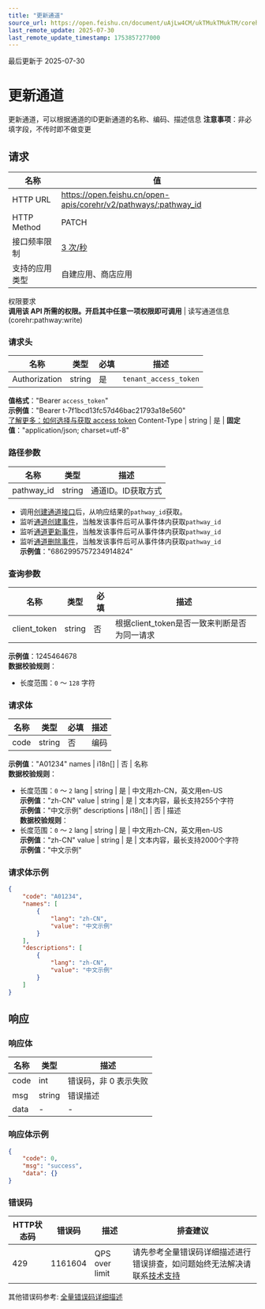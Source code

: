 ```yaml
---
title: "更新通道"
source_url: https://open.feishu.cn/document/uAjLw4CM/ukTMukTMukTM/corehr-v2/pathway/patch
last_remote_update: 2025-07-30
last_remote_update_timestamp: 1753857277000
---
```

最后更新于 2025-07-30

# 更新通道

更新通道，可以根据通道的ID更新通道的名称、编码、描述信息
**注意事项**：非必填字段，不传时即不做变更

## 请求
名称 | 值
---|---
HTTP URL | https://open.feishu.cn/open-apis/corehr/v2/pathways/:pathway_id
HTTP Method | PATCH
接口频率限制 | [3 次/秒](https://open.feishu.cn/document/ukTMukTMukTM/uUzN04SN3QjL1cDN)
支持的应用类型 | 自建应用、商店应用
权限要求  
            **调用该 API 所需的权限。开启其中任意一项权限即可调用** | 读写通道信息(corehr:pathway:write)

### 请求头

名称 | 类型 | 必填 | 描述
--- | --- | --- | ---
Authorization | string | 是 | `tenant_access_token`  
**值格式**："Bearer `access_token`"  
**示例值**："Bearer t-7f1bcd13fc57d46bac21793a18e560"  
[了解更多：如何选择与获取 access token](https://open.feishu.cn/document/uAjLw4CM/ugTN1YjL4UTN24CO1UjN/trouble-shooting/how-to-choose-which-type-of-token-to-use)
Content-Type | string | 是 | **固定值**："application/json; charset=utf-8"

### 路径参数

名称 | 类型 | 描述
--- | --- | ---
pathway_id | string | 通道ID。ID获取方式  
- 调用[创建通道接口](/document-mod/index?fullPath=%2FuAjLw4CM%2FukTMukTMukTM%2Fcorehr-v2%2Fpathway%2Fcreate)后，从响应结果的`pathway_id`获取。  
- 监听[通道创建事件](/document-mod/index?fullPath=/uAjLw4CM/ukTMukTMukTM/corehr-v2/pathway/events/created)，当触发该事件后可从事件体内获取`pathway_id`  
- 监听[通道更新事件](/document-mod/index?fullPath=/uAjLw4CM/ukTMukTMukTM/corehr-v2/pathway/events/updated)，当触发该事件后可从事件体内获取`pathway_id`  
- 监听[通道删除事件](/document-mod/index?fullPath=%2FuAjLw4CM%2FukTMukTMukTM%2Fcorehr-v2%2Fpathway%2Fevents%2Fdeleted)，当触发该事件后可从事件体内获取`pathway_id`  
**示例值**："6862995757234914824"

### 查询参数

名称 | 类型 | 必填 | 描述
--- | --- | --- | ---
client_token | string | 否 | 根据client_token是否一致来判断是否为同一请求  
**示例值**：1245464678  
**数据校验规则**：  
- 长度范围：`0` ～ `128` 字符

### 请求体

名称 | 类型 | 必填 | 描述
--- | --- | --- | ---
code | string | 否 | 编码  
**示例值**："A01234"
names | i18n\[\] | 否 | 名称  
**数据校验规则**：  
- 长度范围：`0` ～ `2`
lang | string | 是 | 中文用zh-CN，英文用en-US  
**示例值**："zh-CN"
value | string | 是 | 文本内容，最长支持255个字符  
**示例值**："中文示例"
descriptions | i18n\[\] | 否 | 描述  
**数据校验规则**：  
- 长度范围：`0` ～ `2`
lang | string | 是 | 中文用zh-CN，英文用en-US  
**示例值**："zh-CN"
value | string | 是 | 文本内容，最长支持2000个字符  
**示例值**："中文示例"

### 请求体示例
```json
{
    "code": "A01234",
    "names": [
        {
            "lang": "zh-CN",
            "value": "中文示例"
        }
    ],
    "descriptions": [
        {
            "lang": "zh-CN",
            "value": "中文示例"
        }
    ]
}
```

## 响应

### 响应体

名称 | 类型 | 描述
--- | --- | ---
code | int | 错误码，非 0 表示失败
msg | string | 错误描述
data | \- | \-

### 响应体示例
```json
{
    "code": 0,
    "msg": "success",
    "data": {}
}
```

### 错误码

HTTP状态码 | 错误码 | 描述 | 排查建议
--- | --- | --- | ---
429 | 1161604 | QPS over limit | 请先参考全量错误码详细描述进行错误排查，如问题始终无法解决请联系[技术支持](https://applink.feishu.cn/TLJpeNdW)

其他错误码参考: [全量错误码详细描述](/document-mod/index?fullPath=%2FuAjLw4CM%2FukTMukTMukTM%2Fcorehr-v2%2Fpathway%2Fpathway-errorcodes)
